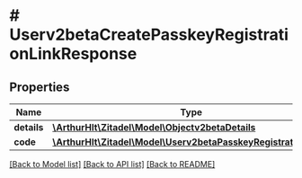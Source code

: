 # # Userv2betaCreatePasskeyRegistrationLinkResponse

## Properties

Name | Type | Description | Notes
------------ | ------------- | ------------- | -------------
**details** | [**\ArthurHlt\Zitadel\Model\Objectv2betaDetails**](Objectv2betaDetails.md) |  | [optional]
**code** | [**\ArthurHlt\Zitadel\Model\Userv2betaPasskeyRegistrationCode**](Userv2betaPasskeyRegistrationCode.md) |  | [optional]

[[Back to Model list]](../../README.md#models) [[Back to API list]](../../README.md#endpoints) [[Back to README]](../../README.md)
